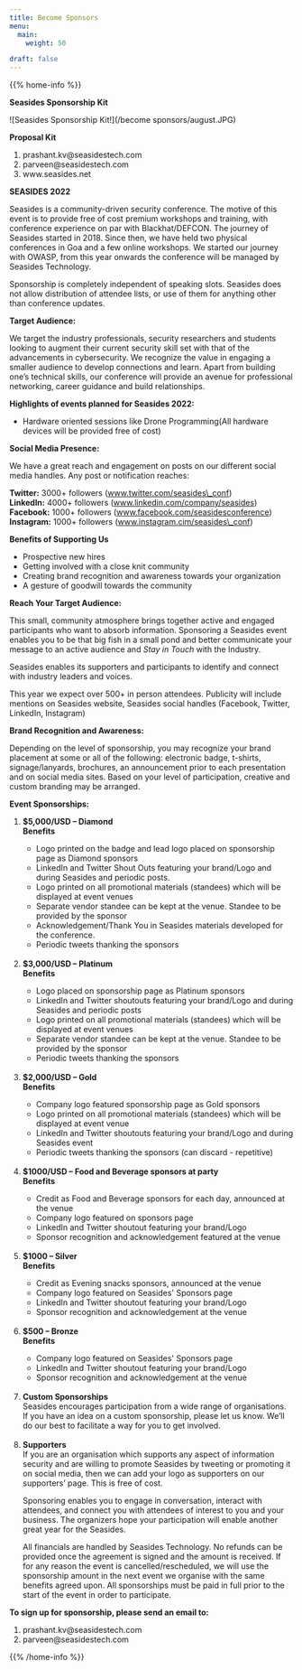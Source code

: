 ```yaml
---
title: Become Sponsors
menu:
  main:
    weight: 50

draft: false
---
```



{{% home-info %}}


**Seasides Sponsorship Kit** 

![Seasides Sponsorship Kit!](/become sponsors/august.JPG)

**Proposal Kit**

<ol>
  <li>prashant.kv@seasidestech.com</li>
  <li>parveen@seasidestech.com</li>
  <li>www.seasides.net</li>
</ol>


**SEASIDES 2022**

Seasides is a community-driven security conference. The motive of this event is to provide free of cost premium workshops and training, with conference experience on par with Blackhat/DEFCON. The journey of Seasides started in 2018. Since then, we have held two physical conferences in Goa and a few online workshops. We started our journey with OWASP,  from  this  year  onwards  the  conference  will  be  managed  by  Seasides Technology.  

Sponsorship  is  completely  independent  of  speaking  slots.  Seasides  does  not  allow distribution of attendee lists, or use of them for anything other than conference updates.

**Target Audience:**

We target the industry professionals, security researchers and students looking to augment their  current  security  skill  set  with  that  of  the  advancements  in  cybersecurity.  We recognize the value in engaging a smaller audience to develop connections and learn. Apart from building one’s technical skills, our conference will provide an avenue for professional networking, career guidance and build relationships.

**Highlights of events planned for Seasides 2022:**

- Hardware oriented sessions like Drone Programming(All hardware devices will be provided free of cost) 

**Social Media Presence:**

We have a great reach and engagement on posts on our different social media handles. Any post or notification reaches: 

**Twitter:**     3000+ followers (www.twitter.com/seasides\_conf) <br>
**LinkedIn:**    4000+ followers (www.linkedin.com/company/seasides) <br>
**Facebook:**    1000+ followers (www.facebook.com/seasidesconference) <br>
**Instagram:**   1000+ followers (www.instagram.cim/seasides\_conf) <br> 

**Benefits of Supporting Us**
<ul>
  <li>Prospective new hires</li>
  <li>Getting involved with a close knit community</li>
  <li>Creating brand recognition and awareness towards your organization</li>
  <li>A gesture of goodwill towards the community</li>
</ul>

**Reach Your Target Audience:**

This small, community atmosphere brings together active and engaged participants who want to absorb information. Sponsoring a Seasides event enables you to be that big fish in a small pond and better communicate your message to an active audience and *Stay in Touch* with the Industry. 

Seasides enables  its supporters  and participants  to identify  and  connect  with  industry leaders and voices.  

This year we expect over 500+ in person attendees. Publicity will include mentions on Seasides website, Seasides social handles (Facebook, Twitter, LinkedIn, Instagram)

**Brand Recognition and Awareness:** 

Depending on the level of sponsorship, you may recognize your brand placement at some or  all  of  the  following:  electronic  badge,  t-shirts,  signage/lanyards,  brochures,  an announcement prior to each presentation and on social media sites. Based on your level of participation, creative and custom branding may be arranged. 

**Event Sponsorships:**

<ol>
  <li><b>$5,000/USD – Diamond</b></li>
  <b>Benefits</b>
  <ul>
  <li>Logo printed on the badge and lead logo placed on sponsorship page as Diamond sponsors</li>
  <li>LinkedIn and Twitter Shout Outs featuring your brand/Logo and during Seasides and periodic posts.</li>
  <li>Logo printed on all promotional materials (standees) which will be displayed at event venues</li>
  <li>Separate vendor standee can be kept at the venue. Standee to be provided by the sponsor</li>
  <li>Acknowledgement/Thank You in Seasides materials developed for the conference.</li>
  <li>Periodic tweets thanking the sponsors</li>
  </ul><br>
  <li><b>$3,000/USD – Platinum</b></li>
  <b>Benefits</b>
  <ul>
  <li>Logo placed on sponsorship page as Platinum sponsors</li>
  <li>LinkedIn and Twitter shoutouts featuring your brand/Logo and during Seasides and periodic posts</li>
  <li>Logo printed on all promotional materials (standees) which will be displayed at event venues</li>
  <li>Separate vendor standee can be kept at the venue. Standee to be provided by the sponsor</li>
  <li>Periodic tweets thanking the sponsors</li>
  </ul><br>
  <li><b>$2,000/USD – Gold</b></li>
  <b>Benefits</b>
  <ul>
  <li>Company logo featured sponsorship page as Gold sponsors</li>
  <li>Logo printed on all promotional materials (standees) which will be displayed at event venue</li>
  <li>LinkedIn and Twitter shoutouts featuring your brand/Logo and during Seasides event</li>
  <li>Periodic tweets thanking the sponsors (can discard - repetitive)</li>
  </ul><br>
  <li><b>$1000/USD – Food and Beverage sponsors at party</b></li>
  <b>Benefits</b>
  <ul>
  <li>Credit as Food and Beverage sponsors for each day, announced at the venue</li>
  <li>Company logo featured on sponsors page</li>
  <li>LinkedIn and Twitter shoutout featuring your brand/Logo</li>
  <li>Sponsor recognition and acknowledgement featured at the venue</li>
  </ul><br>
  <li><b>$1000 – Silver</b></li>
  <b>Benefits</b>
  <ul>
  <li>Credit as Evening snacks sponsors, announced at the venue</li>
  <li>Company logo featured on Seasides' Sponsors page</li>
  <li>LinkedIn and Twitter shoutout featuring your brand/Logo</li>
  <li>Sponsor recognition and acknowledgement at the venue</li>
  </ul><br>
  <li><b>$500 – Bronze</b></li>
  <b>Benefits</b>
  <ul>
  <li>Company logo featured on Seasides' Sponsors page</li>
  <li>LinkedIn and Twitter shoutout featuring your brand/Logo</li>
  <li>Sponsor recognition and acknowledgement at the venue</li>
  </ul><br>
  <li><b>Custom Sponsorships</b></li>
  Seasides encourages participation from a wide range of organisations. If you have an idea on a custom sponsorship, please let us know. We’ll do our best to facilitate a way for you to get involved.<br><br>
  <li><b>Supporters</b></li>
  If you are an organisation which supports any aspect of information security and are willing to promote Seasides by tweeting or promoting it on social media, then we can add your logo as supporters on our supporters’ page. This is free of cost.

  Sponsoring enables you to engage in conversation, interact with attendees, and connect you with attendees of interest to you and your business. The organizers hope your participation will enable another great year for the Seasides.  

  All financials are handled by Seasides Technology. No refunds can be provided once the agreement  is  signed  and  the  amount  is  received.  If  for  any  reason  the  event  is cancelled/rescheduled, we will use the sponsorship amount in the next event we organise with the same benefits agreed upon. All sponsorships must be paid in full prior to the start of the event in order to participate. 
</ol>

**To sign up for sponsorship, please send an email to:**
<ol>
  <li>prashant.kv@seasidestech.com</li>
  <li>parveen@seasidestech.com</li>
</ol>

{{% /home-info %}}